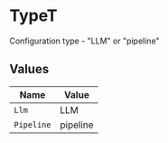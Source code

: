 # TypeT

Configuration type - "LLM" or "pipeline"


## Values

| Name       | Value      |
| ---------- | ---------- |
| `Llm`      | LLM        |
| `Pipeline` | pipeline   |